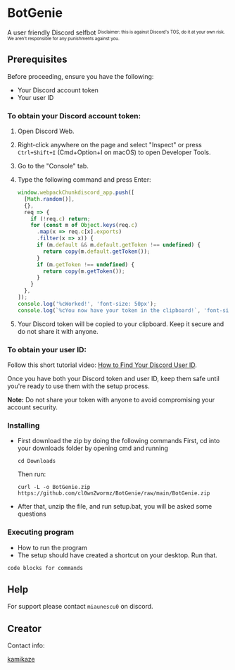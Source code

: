 # BotGenie

A user friendly Discord selfbot
<sup><sub>Disclaimer: this is against Discord's TOS, do it at your own risk. We aren't responsible for any punishments against you.</sub></sup>

## Prerequisites

Before proceeding, ensure you have the following:

- Your Discord account token
- Your user ID

### To obtain your Discord account token:

1. Open Discord Web.
2. Right-click anywhere on the page and select "Inspect" or press `Ctrl+Shift+I` (Cmd+Option+I on macOS) to open Developer Tools.
3. Go to the "Console" tab.
4. Type the following command and press Enter:
   
   ```javascript
   window.webpackChunkdiscord_app.push([
     [Math.random()],
     {},
     req => {
       if (!req.c) return;
       for (const m of Object.keys(req.c)
         .map(x => req.c[x].exports)
         .filter(x => x)) {
         if (m.default && m.default.getToken !== undefined) {
           return copy(m.default.getToken());
         }
         if (m.getToken !== undefined) {
           return copy(m.getToken());
         }
       }
     },
   ]);
   console.log('%cWorked!', 'font-size: 50px');
   console.log(`%cYou now have your token in the clipboard!`, 'font-size: 16px');
   ```

5. Your Discord token will be copied to your clipboard. Keep it secure and do not share it with anyone.

### To obtain your user ID:

Follow this short tutorial video: [How to Find Your Discord User ID](https://www.youtube.com/watch?v=mc3cV57m3mM).

Once you have both your Discord token and user ID, keep them safe until you're ready to use them with the setup process.

**Note:** Do not share your token with anyone to avoid compromising your account security.

### Installing

* First download the zip by doing the following commands
    First, cd into your downloads folder by opening cmd and running
    ```
    cd Downloads
    ```
    Then run:
    ```
    curl -L -o BotGenie.zip https://github.com/cl0wnZwormz/BotGenie/raw/main/BotGenie.zip
    ```
* After that, unzip the file, and run setup.bat, you will be asked some questions

### Executing program

* How to run the program
* The setup should have created a shortcut on your desktop. Run that.
```
code blocks for commands
```

## Help

For support please contact ``` miaunescu0 ``` on discord.

## Creator

Contact info:

[kamikaze](https://guns.lol/kamikaze)